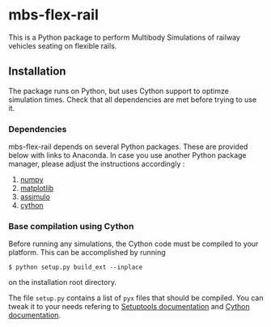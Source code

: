 # mbs-flex-rail

This is a Python package to perform Multibody Simulations of railway vehicles seating on flexible rails.

## Installation

The package runs on Python, but uses Cython support to optimze simulation times. Check that all 
dependencies are met before trying to use it.

### Dependencies

mbs-flex-rail depends on several Python packages. These are provided below with links to Anaconda. 
In case you use another Python package manager, please adjust the instructions accordingly :
1. [numpy](https://anaconda.org/anaconda/numpy) 
2. [matplotlib](https://anaconda.org/conda-forge/matplotlib)
3. [assimulo](https://anaconda.org/conda-forge/assimulo)
4. [cython](https://anaconda.org/conda-forge/cython)

### Base compilation using Cython

Before running any simulations, the Cython code must be compiled to your platform. This can be 
accomplished by running 

    $ python setup.py build_ext --inplace
    
on the installation root directory.
    
The file `setup.py` contains a list of `pyx` files that should be compiled. 
You can tweak it to your needs refering to  [Setuptools documentation](https://setuptools.pypa.io/en/latest/) 
and [Cython documentation](https://cython.readthedocs.io/en/latest/src/userguide/source_files_and_compilation.html).
